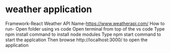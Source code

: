 # weather application
Framework-React
Weather API Name-https://www.weatherapi.com/
How to run-
Open folder using vs code
Open terminal from top of the vs code
Type npm install command to install node modules
Type npm start command to start the applcation
Then browse http://localhost:3000/ to open the application
